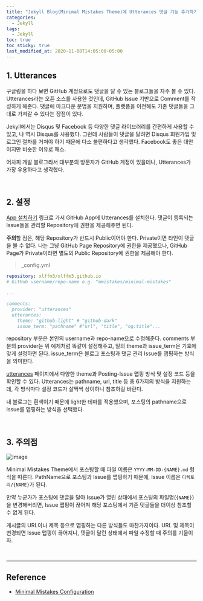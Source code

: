 ```yaml
---
title: "Jekyll Blog(Minimal Mistakes Theme)에 Utterances 댓글 기능 추가하기"
categories:
  - Jekyll
tags:
  - Jekyll
toc: true
toc_sticky: true
last_modified_at: 2020-11-08T14:05:00-05:00
---
```


## 1. Utterances

구글링을 하다 보면 GitHub 계정으로도 댓글을 달 수 있는 블로그들을 자주 볼 수 있다. Utterances라는 오픈 소스를 사용한 것인데, GitHub Issue 기반으로 Comment를 작성하게 해준다. 댓글에 마크다운 문법을 지원하며, 플랫폼을 이전해도 기존 댓글들을 그대로 가져갈 수 있다는 장점이 있다.

Jekyll에서는 Disqus 및 Facebook 등 다양한 댓글 라이브러리를 간편하게 사용할 수 있고, 나 역시 Disqus를 사용했다. 그런데 사람들이 댓글을 달려면 Disqus 회원가입 및 로그인 절차를 거쳐야 하기 때문에 다소 불편하다고 생각했다. Facebook도 좋은 대안이지만 비슷한 이유로 패스.

어차피 개발 블로그라서 대부분의 방문자가 GitHub 계정이 있을테니, Utterances가 가장 유용하다고 생각했다.

<br>

## 2. 설정

[App 설치하기](https://github.com/apps/utterances) 링크로 가서 GitHub App에 Utterances를 설치한다. 댓글이 등록되는 Issue들을 관리할 Repository에 권한을 제공해주면 된다.

**주의**할 점은, 해당 Repository가 반드시 Public이어야 한다. Private이면 타인이 댓글을 볼 수 없다. 나는 그냥 GitHub Page Repository에 권한을 제공했으나, GitHub Page가 Private이라면 별도의 Public Repository에 권한을 제공해야 한다.

> _config.yml

```yml
repository: xlffm3/xlffm3.github.io
# GitHub username/repo-name e.g. "mmistakes/minimal-mistakes"

...

comments:
  provider: "utterances"
  utterances:
    theme: "github-light" # "github-dark"
    issue_term: "pathname" #"url", "title", "og:title"...
```

repository 부분은 본인의 username과 repo-name으로 수정해준다. comments 부분의 provider는 위 예제처럼 똑같이 설정해주고, 밑의 theme과 issue_term은 기호에 맞게 설정하면 된다. issue_term은 블로그 포스팅과 댓글 관리 Issue를 맵핑하는 방식을 의미한다.  

[utterances](https://utteranc.es/) 페이지에서 다양한 theme과 Posting-Issue 맵핑 방식 및 설정 코드 등을 확인할 수 있다. Utterances는 pathname, url, title 등 총 6가지의 방식을 지원하는데, 각 방식마다 설정 코드가 살짝씩 상이하니 참조하길 바란다.

내 블로그는 흰색이기 때문에 light한 테마를 적용했으며, 포스팅의 pathname으로 Issue를 맵핑하는 방식을 선택했다.

<br>

## 3. 주의점

![image](https://user-images.githubusercontent.com/56240505/98458204-76cd9c80-21d1-11eb-9a36-a0936a39d524.png)

Minimal Mistakes Theme에서 포스팅할 때 파일 이름은 ```YYYY-MM-DD-{NAME}.md``` 형식을 따른다. PathName으로 포스팅과 Issue를 맵핑하기 때문에, Issue 이름은 ```디렉토리/{NAME}```가 된다.

만약 누군가가 포스팅에 댓글을 달아 Issue가 열린 상태에서 포스팅의 파일명(```{NAME}```)을 변경해버리면, Issue 맵핑이 끊어져 해당 포스팅에서 기존 댓글들을 더이상 참조할 수 없게 된다.

게시글의 URL이나 제목 등으로 맵핑하는 다른 방식들도 마찬가지이다. URL 및 제목이 변경되면 Issue 맵핑이 끊어지니, 댓글이 달린 상태에서 파일 수정할 때 주의를 기울이자.

<br>

---

## Reference

* [Minimal Mistakes Configuration](https://mmistakes.github.io/minimal-mistakes/docs/configuration/#utterances-comments)
